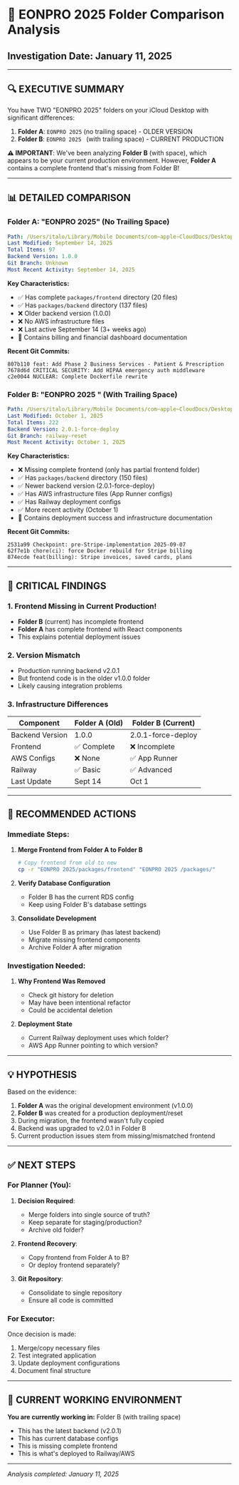 # 📁 EONPRO 2025 Folder Comparison Analysis
## Investigation Date: January 11, 2025

---

## 🔍 EXECUTIVE SUMMARY

You have TWO "EONPRO 2025" folders on your iCloud Desktop with significant differences:

1. **Folder A**: `EONPRO 2025` (no trailing space) - OLDER VERSION
2. **Folder B**: `EONPRO 2025 ` (with trailing space) - CURRENT PRODUCTION

**⚠️ IMPORTANT**: We've been analyzing **Folder B** (with space), which appears to be your current production environment. However, **Folder A** contains a complete frontend that's missing from Folder B!

---

## 📊 DETAILED COMPARISON

### Folder A: "EONPRO 2025" (No Trailing Space)
```yaml
Path: /Users/italo/Library/Mobile Documents/com~apple~CloudDocs/Desktop/EONPRO 2025
Last Modified: September 14, 2025
Total Items: 97
Backend Version: 1.0.0
Git Branch: Unknown
Most Recent Activity: September 14, 2025
```

**Key Characteristics:**
- ✅ Has complete `packages/frontend` directory (20 files)
- ✅ Has `packages/backend` directory (137 files)
- ❌ Older backend version (1.0.0)
- ❌ No AWS infrastructure files
- ❌ Last active September 14 (3+ weeks ago)
- 📝 Contains billing and financial dashboard documentation

**Recent Git Commits:**
```
807b110 feat: Add Phase 2 Business Services - Patient & Prescription
7678d6d CRITICAL SECURITY: Add HIPAA emergency auth middleware
c2e0044 NUCLEAR: Complete Dockerfile rewrite
```

### Folder B: "EONPRO 2025 " (With Trailing Space)
```yaml
Path: /Users/italo/Library/Mobile Documents/com~apple~CloudDocs/Desktop/EONPRO 2025 
Last Modified: October 1, 2025
Total Items: 222
Backend Version: 2.0.1-force-deploy
Git Branch: railway-reset
Most Recent Activity: October 1, 2025
```

**Key Characteristics:**
- ❌ Missing complete frontend (only has partial frontend folder)
- ✅ Has `packages/backend` directory (150 files)
- ✅ Newer backend version (2.0.1-force-deploy)
- ✅ Has AWS infrastructure files (App Runner configs)
- ✅ Has Railway deployment configs
- ✅ More recent activity (October 1)
- 📝 Contains deployment success and infrastructure documentation

**Recent Git Commits:**
```
2531a99 Checkpoint: pre-Stripe-implementation 2025-09-07
62f7e1b chore(ci): force Docker rebuild for Stripe billing
874ecde feat(billing): Stripe invoices, saved cards, plans
```

---

## 🚨 CRITICAL FINDINGS

### 1. **Frontend Missing in Current Production!**
- **Folder B** (current) has incomplete frontend
- **Folder A** has complete frontend with React components
- This explains potential deployment issues

### 2. **Version Mismatch**
- Production running backend v2.0.1
- But frontend code is in the older v1.0.0 folder
- Likely causing integration problems

### 3. **Infrastructure Differences**
| Component | Folder A (Old) | Folder B (Current) |
|-----------|---------------|-------------------|
| Backend Version | 1.0.0 | 2.0.1-force-deploy |
| Frontend | ✅ Complete | ❌ Incomplete |
| AWS Configs | ❌ None | ✅ App Runner |
| Railway | ✅ Basic | ✅ Advanced |
| Last Update | Sept 14 | Oct 1 |

---

## 🎯 RECOMMENDED ACTIONS

### Immediate Steps:

1. **Merge Frontend from Folder A to Folder B**
   ```bash
   # Copy frontend from old to new
   cp -r "EONPRO 2025/packages/frontend" "EONPRO 2025 /packages/"
   ```

2. **Verify Database Configuration**
   - Folder B has the current RDS config
   - Keep using Folder B's database settings

3. **Consolidate Development**
   - Use Folder B as primary (has latest backend)
   - Migrate missing frontend components
   - Archive Folder A after migration

### Investigation Needed:

1. **Why Frontend Was Removed**
   - Check git history for deletion
   - May have been intentional refactor
   - Could be accidental deletion

2. **Deployment State**
   - Current Railway deployment uses which folder?
   - AWS App Runner pointing to which version?

---

## 💡 HYPOTHESIS

Based on the evidence:

1. **Folder A** was the original development environment (v1.0.0)
2. **Folder B** was created for a production deployment/reset
3. During migration, the frontend wasn't fully copied
4. Backend was upgraded to v2.0.1 in Folder B
5. Current production issues stem from missing/mismatched frontend

---

## ✅ NEXT STEPS

### For Planner (You):

1. **Decision Required**: 
   - Merge folders into single source of truth?
   - Keep separate for staging/production?
   - Archive old folder?

2. **Frontend Recovery**:
   - Copy frontend from Folder A to B?
   - Or deploy frontend separately?

3. **Git Repository**:
   - Consolidate to single repository
   - Ensure all code is committed

### For Executor:

Once decision is made:
1. Merge/copy necessary files
2. Test integrated application
3. Update deployment configurations
4. Document final structure

---

## 📝 CURRENT WORKING ENVIRONMENT

**You are currently working in:** Folder B (with trailing space)
- This has the latest backend (v2.0.1)
- This has current database configs
- This is missing complete frontend
- This is what's deployed to Railway/AWS

---

*Analysis completed: January 11, 2025*
